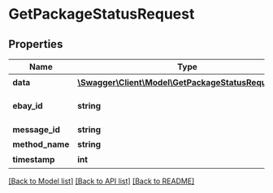# GetPackageStatusRequest

## Properties
Name | Type | Description | Notes
------------ | ------------- | ------------- | -------------
**data** | [**\Swagger\Client\Model\GetPackageStatusRequestData**](GetPackageStatusRequestData.md) | åè£¹ID | 
**ebay_id** | **string** | åå®¶eBayè´¦æ· | 
**message_id** | **string** | æ¶æ¯ID | 
**method_name** | **string** |  | [optional] 
**timestamp** | **int** | æ¶é´æ³ | 

[[Back to Model list]](../README.md#documentation-for-models) [[Back to API list]](../README.md#documentation-for-api-endpoints) [[Back to README]](../README.md)


